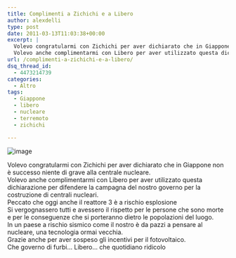 ```yaml
---
title: Complimenti a Zichichi e a Libero
author: alexdelli
type: post
date: 2011-03-13T11:03:38+00:00
excerpt: |
  Volevo congratularmi con Zichichi per aver dichiarato che in Giappone non è successo niente di grave alla centrale nucleare.
  Volevo anche complimentarmi con Libero per aver utilizzato questa dichiarazione per difendere la campagna del nostro governo per la costruzione di centrali nucleari.
url: /complimenti-a-zichichi-e-a-libero/
dsq_thread_id:
  - 4473214739
categories:
  - Altro
tags:
  - Giappone
  - libero
  - nucleare
  - terremoto
  - zichichi

---
```

<!--CusAdsVi1-->

<img style="display: block; margin-right: auto; margin-left: auto;" src="https://i2.wp.com/alexdelli.it/wp-content/uploads/2011/03/wpid-images.jpeg" alt="image" data-recalc-dims="1" /> 

Volevo congratularmi con Zichichi per aver dichiarato che in Giappone non è successo niente di grave alla centrale nucleare.  
Volevo anche complimentarmi con Libero per aver utilizzato questa dichiarazione per difendere la campagna del nostro governo per la costruzione di centrali nucleari.  
Peccato che oggi anche il reattore 3 è a rischio esplosione  
Si vergognassero tutti e avessero il rispetto per le persone che sono morte e per le conseguenze che si porteranno dietro le popolazioni del luogo.  
In un paese a rischio sismico come il nostro è da pazzi a pensare al nucleare, una tecnologia ormai vecchia.  
Grazie anche per aver sospeso gli incentivi per il fotovoltaico.  
Che governo di furbi&#8230; Libero&#8230; che quotidiano ridicolo

<div style="font-size: 0px; height: 0px; line-height: 0px; margin: 0; padding: 0; clear: both;">
</div>